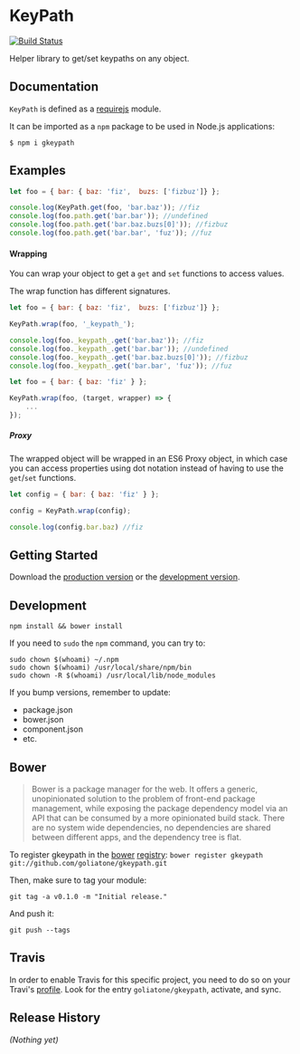 # KeyPath

[![Build Status](https://secure.travis-ci.org/goliatone/gkeypath.png)](http://travis-ci.org/goliatone/gkeypath)

Helper library to get/set keypaths on any object.

## Documentation

`KeyPath` is defined as a [requirejs][1] module. 

It can  be imported as a `npm` package to be used in Node.js applications:

```
$ npm i gkeypath
```

## Examples

```js
let foo = { bar: { baz: 'fiz',  buzs: ['fizbuz']} };

console.log(KeyPath.get(foo, 'bar.baz')); //fiz
console.log(foo.path.get('bar.bar')); //undefined
console.log(foo.path.get('bar.baz.buzs[0]')); //fizbuz
console.log(foo.path.get('bar.bar', 'fuz')); //fuz
```

#### Wrapping

You can wrap your object to get a `get` and `set` functions to access values.

The wrap function has different signatures.

```js
let foo = { bar: { baz: 'fiz',  buzs: ['fizbuz']} };

KeyPath.wrap(foo, '_keypath_');

console.log(foo._keypath_.get('bar.baz')); //fiz
console.log(foo._keypath_.get('bar.bar')); //undefined
console.log(foo._keypath_.get('bar.baz.buzs[0]')); //fizbuz
console.log(foo._keypath_.get('bar.bar', 'fuz')); //fuz
```

```js
let foo = { bar: { baz: 'fiz' } };

KeyPath.wrap(foo, (target, wrapper) => {
    ...
});
```

##### Proxy

The wrapped object will be wrapped in an ES6 Proxy object, in which case you can access properties using dot notation instead of having to use the `get`/`set` functions.

```js
let config = { bar: { baz: 'fiz' } };

config = KeyPath.wrap(config);

console.log(config.bar.baz) //fiz
```

## Getting Started

Download the [production version][min] or the [development version][max].

[min]: https://raw.github.com/emiliano/gkeypath/master/dist/gkeypath.min.js
[max]: https://raw.github.com/emiliano/gkeypath/master/dist/gkeypath.js

## Development
`npm install && bower install`

If you need to `sudo` the `npm` command, you can try to:

```terminal
sudo chown $(whoami) ~/.npm
sudo chown $(whoami) /usr/local/share/npm/bin
sudo chown -R $(whoami) /usr/local/lib/node_modules
```


If you bump versions, remember to update:
- package.json
- bower.json
- component.json
- etc.


## Bower

>Bower is a package manager for the web. It offers a generic, unopinionated solution to the problem of front-end package management, while exposing the package dependency model via an API that can be consumed by a more opinionated build stack. There are no system wide dependencies, no dependencies are shared between different apps, and the dependency tree is flat.

To register gkeypath in the [bower](http://bower.io/) [registry](http://sindresorhus.com/bower-components/):
`bower register gkeypath git://github.com/goliatone/gkeypath.git`

Then, make sure to tag your module:

`git tag -a v0.1.0 -m "Initial release."`

And push it:

`git push --tags`


## Travis

In order to enable Travis for this specific project, you need to do so on your Travi's [profile](https://travis-ci.org/profile). Look for the entry `goliatone/gkeypath`, activate, and sync.

## Release History
_(Nothing yet)_


[1]: http://requirejs.org
